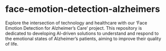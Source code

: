 # face-emotion-detection-alzheimers
Explore the intersection of technology and healthcare with our ‘Face Emotion Detection for Alzheimer’s Care’ project. This repository is dedicated to developing AI-driven solutions to understand and respond to the emotional states of Alzheimer’s patients, aiming to improve their quality of life.
